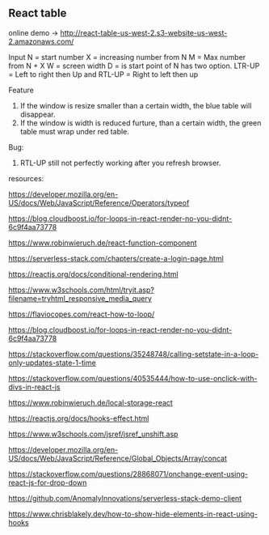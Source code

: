 ## React table

online demo -> http://react-table-us-west-2.s3-website-us-west-2.amazonaws.com/

Input 
N = start number
X = increasing number from N
M = Max number from N + X
W = screen width
D = is start point of N has two option. LTR-UP = Left to right then Up and RTL-UP = Right to left then up

Feature
1. If the window is resize smaller than a certain width, the blue table will disappear.
2. If the window is width is reduced furture, than a certain width, the green table must wrap under red table.

Bug:
1. RTL-UP still not perfectly working after you refresh browser.

resources:

https://developer.mozilla.org/en-US/docs/Web/JavaScript/Reference/Operators/typeof

https://blog.cloudboost.io/for-loops-in-react-render-no-you-didnt-6c9f4aa73778

https://www.robinwieruch.de/react-function-component

https://serverless-stack.com/chapters/create-a-login-page.html

https://reactjs.org/docs/conditional-rendering.html

https://www.w3schools.com/html/tryit.asp?filename=tryhtml_responsive_media_query

https://flaviocopes.com/react-how-to-loop/

https://blog.cloudboost.io/for-loops-in-react-render-no-you-didnt-6c9f4aa73778

https://stackoverflow.com/questions/35248748/calling-setstate-in-a-loop-only-updates-state-1-time

https://stackoverflow.com/questions/40535444/how-to-use-onclick-with-divs-in-react-js

https://www.robinwieruch.de/local-storage-react

https://reactjs.org/docs/hooks-effect.html

https://www.w3schools.com/jsref/jsref_unshift.asp

https://developer.mozilla.org/en-US/docs/Web/JavaScript/Reference/Global_Objects/Array/concat

https://stackoverflow.com/questions/28868071/onchange-event-using-react-js-for-drop-down

https://github.com/AnomalyInnovations/serverless-stack-demo-client

https://www.chrisblakely.dev/how-to-show-hide-elements-in-react-using-hooks

